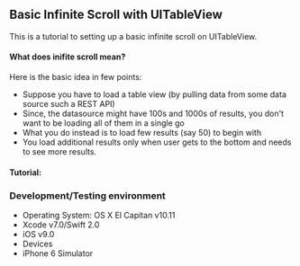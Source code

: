 ## Basic Infinite Scroll with UITableView

This is a tutorial to setting up a basic infinite scroll on UITableView.

#### What does inifite scroll mean?

Here is the basic idea in few points:

* Suppose you have to load a table view (by pulling data from some data source such a REST API)
* Since, the datasource might have 100s and 1000s of results, you don't want to be loading all of them in a single go
* What you do instead is to load few results (say 50) to begin with
* You load additional results only when user gets to the bottom and needs to see more results.

#### Tutorial:


### Development/Testing environment

* Operating System: OS X El Capitan v10.11
* Xcode v7.0/Swift 2.0
* iOS v9.0
* Devices
 * iPhone 6 Simulator
